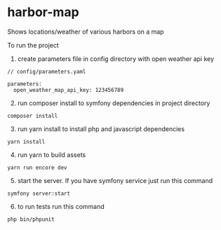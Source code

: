 # harbor-map
Shows locations/weather of various harbors on a map

To run the project
1) create parameters file in config directory with open weather api key
```
// config/parameters.yaml

parameters:
  open_weather_map_api_key: 123456789
```
2) run composer install to symfony dependencies in project directory

```
composer install
```

3) run yarn install to install php and javascript dependencies

```
yarn install
```
4) run yarn to build assets

```
yarn run encore dev
```

5) start the server. If you have symfony service just run this command

```
symfony server:start
```

6) to run tests run this command

```
php bin/phpunit
```

